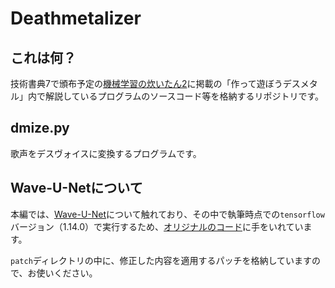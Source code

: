 # Deathmetalizer

## これは何？

技術書典7で頒布予定の[機械学習の炊いたん2](https://tomo-makes.booth.pm/items/1573331)に掲載の「作って遊ぼうデスメタル」内で解説しているプログラムのソースコード等を格納するリポジトリです。

## dmize.py

歌声をデスヴォイスに変換するプログラムです。

## Wave-U-Netについて

本編では、[Wave-U-Net](https://github.com/f90/Wave-U-Net)について触れており、その中で執筆時点での`tensorflow`バージョン（1.14.0）で実行するため、[オリジナルのコード](https://github.com/f90/Wave-U-Net/commit/f359d27beb10a9ef27022714b8a4d8157ac6650d)に手をいれています。

`patch`ディレクトリの中に、修正した内容を適用するパッチを格納していますので、お使いください。
